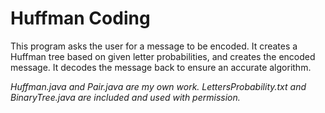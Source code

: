 # Huffman Coding

This program asks the user for a message to be encoded. It creates a Huffman tree based on given letter probabilities, and creates the encoded message. It decodes the message back to ensure an accurate algorithm.

*Huffman.java and Pair.java are my own work. LettersProbability.txt and BinaryTree.java are included and used with permission.*

